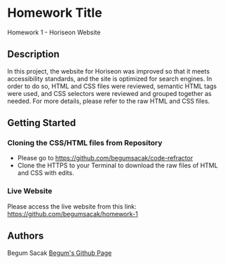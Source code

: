# Homework Title

Homework 1 - Horiseon Website

## Description

In this project, the website for Horiseon was improved so that it meets accessibility standards, and the site is optimized for search engines. In order to do so, HTML and CSS files were reviewed, semantic HTML tags were used, and CSS selectors were reviewed and grouped together as needed. For more details, please refer to the raw HTML and CSS files. 

## Getting Started

### Cloning the CSS/HTML files from Repository

* Please go to https://github.com/begumsacak/code-refractor
* Clone the HTTPS to your Terminal to download the raw files of HTML and CSS with edits. 

### Live Website

Please access the live website from this link: https://github.com/begumsacak/homework-1

## Authors



Begum Sacak
[Begum's Github Page](https://github.com/begumsacak)
